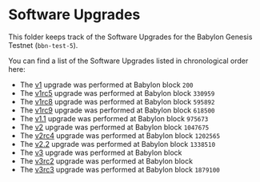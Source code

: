 # Software Upgrades

This folder keeps track of the Software Upgrades for the Babylon Genesis Testnet
(`bbn-test-5`).

You can find a list of the Software Upgrades listed in chronological order here:

- The [v1](./v1.md) upgrade was performed at Babylon block `200`
- The [v1rc5](./v1rc5.md) upgrade was performed at Babylon block `330959`
- The [v1rc8](./v1rc8/README.md) upgrade was performed at Babylon block `595892`
- The [v1rc9](./v1rc9/README.md) upgrade was performed at Babylon block `618500`
- The [v1.1](./v1.1/README.md) upgrade was performed at Babylon block `975673`
- The [v2](./v2/README.md) upgrade was performed at Babylon block `1047675`
- The [v2rc4](./v2rc4/README.md) upgrade was performed at Babylon block
  `1202565`
- The [v2.2](./v2.2/README.md) upgrade was performed at Babylon block `1338510`
- The [v3](./v3/README.md) upgrade was performed at Babylon block
- The [v3rc2](./v3rc2/README.md) upgrade was performed at Babylon block
- The [v3rc3](./v3rc3/README.md) upgrade was performed at Babylon block
  `1879100`
